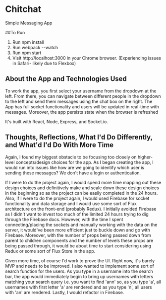 # Chitchat
Simple Messaging App

##To Run
1. Run npm install
2. Run webpack --watch
3. Run npm start
4. Visit http://localhost:3000 in your Chrome browser. (Experiencing issues in Safari- likely due to Flexbox)

## About the App and Technologies Used
To work the app, you first select your username from the dropdown at the left. From there, you can navigate between different people in the dropdown to the left and send them messages using the chat box on the right. The App has full socket functionality and users will be updated in real-time with messages. Moreover, the app persists state when the browser is refreshed

It's built with React, Node, Express, and Socket.io.

## Thoughts, Reflections, What I'd Do Differently, and What'd I'd Do With More Time
Again, I found my biggest obstacle to be focusing too closely on higher-level concepts/design choices for the app. As I began creating the app, I would run into issues like how are we going to identify which user is sending these messages? We don't have a login or authentication.

If I were to do the project again, I would spend more time mapping out these design choices and definitively make and scale down these design choices in the beginning so as the project can be easily completed in the 24 hours. Also, if I were to do the project again, I would used Firebase for socket functionality and data storage and I would use some sort of Flux architecture on the front-end (probably Redux). I initially avoided Firebase as I didn't want to invest too much of the limited 24 hours trying to dig through the Firebase docs. However, with the time I spent connecting/placing the sockets and manually working with the data on the server, it would've been more efficient just to buckle down and go with Firebase. Moreover, with the number of props being passed down from parent to children components and the number of levels these props are being passed through, it would be about time to start considering using Redux or some sort of Flux Store in the app.

Given more time, of course I'd work to prove the UI. Right now, it's barely MVP and needs to be improved. I also wanted to implement some sort of search function for the users. As you type in a username into the search bar, the app would immediately begin to bring up usernames with letters matching your search query i.e. you want to find 'ann' so, as you type 'a', all usernames with first letter 'a' are rendered and as you type 'n', all users with 'an' are rendered. Lastly, I would refactor in Firebase.



